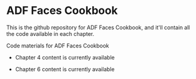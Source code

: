 ADF Faces Cookbook
==================

This is the github repository for ADF Faces Cookbook, and it'll contain all the code available in each chapter.

Code materials for ADF Faces Cookbook

- Chapter 4 content is currently available

- Chapter 6 content is currently available
